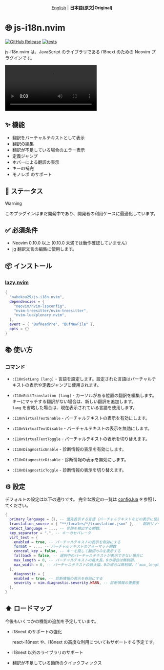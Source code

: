 <div align="center">
    <a href="./README.md">English</a> | <b>日本語(原文|Original)</b>
</div>

# 🌐 js-i18n.nvim

[![GitHub Release](https://img.shields.io/github/release/nabekou29/js-i18n.nvim?style=flat)](https://github.com/nabekou29/js-i18n.nvim/releases/latest)
[![tests](https://github.com/nabekou29/js-i18n.nvim/actions/workflows/test.yaml/badge.svg)](https://github.com/nabekou29/js-i18n.nvim/actions/workflows/test.yaml)

js-i18n.nvim は、JavaScript のライブラリである i18next のための Neovim プラグインです。

<div>
  <video src="https://github.com/user-attachments/assets/abcd728d-42d1-46d2-8d18-072102b1cf71" type="video/mp4" />
</div>

## ✨ 機能

- 翻訳をバーチャルテキストとして表示
- 翻訳の編集
- 翻訳が不足している場合のエラー表示
- 定義ジャンプ
- ホバーによる翻訳の表示
- キーの補完
- モノレポ のサポート

## 🚧 ステータス

> [!WARNING]
> このプラグインはまだ開発中であり、開発者の利用ケースに最適化しています。

## ✅ 必須条件

- Neovim 0.10.0 以上 (0.10.0 未満では動作確認していません)
- [jq](https://stedolan.github.io/jq/)
  翻訳文言の編集に使用します。

## 📦 インストール

### [lazy.nvim](https://github.com/folke/lazy.nvim)

```lua
{
  "nabekou29/js-i18n.nvim",
  dependencies = {
    "neovim/nvim-lspconfig",
    "nvim-treesitter/nvim-treesitter",
    "nvim-lua/plenary.nvim",
  },
  event = { "BufReadPre", "BufNewFile" },
  opts = {}
}
```

## 📚 使い方

### コマンド

- `:I18nSetLang [lang]` - 言語を設定します。設定された言語はバーチャルテキストの表示や定義ジャンプに使用されます。

- `:I18nEditTranslation [lang]` - カーソルがある位置の翻訳を編集します。キーにマッチする翻訳がない場合は、新しい翻訳を追加します。  
  `lang` を省略した場合は、現在表示されている言語を使用します。

- `:I18nVirtualTextEnable` - バーチャルテキストの表示を有効にします。

- `:I18nVirtualTextDisable` - バーチャルテキストの表示を無効にします。

- `:I18nVirtualTextToggle` - バーチャルテキストの表示を切り替えます。

- `:I18nDiagnosticEnable` - 診断情報の表示を有効にします。

- `:I18nDiagnosticDisable` - 診断情報の表示を無効にします。

- `:I18nDiagnosticToggle` - 診断情報の表示を切り替えます。

## ⚙️ 設定

デフォルトの設定は以下の通りです。
完全な設定の一覧は [config.lua](./lua/js-i18n/config.lua) を参照してください。

```lua
{
  primary_language = {}, -- 優先表示する言語（バーチャルテキストなどの表示に使用する言語の初期設定）
  translation_source = { "**/locales/*/translation.json" }, -- 翻訳リソースのパターン
  detect_language = ..., -- 言語を検出する関数。
  key_separator = ".", -- キーのセパレータ
  virt_text = {
    enabled = true, -- バーチャルテキストの表示を有効にする
    format = ..., -- バーチャルテキストのフォーマット関数
    conceal_key = false, -- キーを隠して翻訳のみを表示する
    fallback = false, -- 選択中のバーチャルテキストが表示できない場合に
    max_length = 0, -- バーチャルテキストの最大長。0の場合は無制限。
    max_width = 0, -- バーチャルテキストの最大幅。0の場合は無制限。(`max_length` が優先されます。)
  },
    diagnostic = {
    enabled = true, -- 診断情報の表示を有効にする
    severity = vim.diagnostic.severity.WARN, -- 診断情報の重要度
  },
}
```

## ⬆️ ロードマップ

今後もいくつかの機能の追加を予定しています。

- i18next のサポートの強化

  react-i18next や、i18next の高度な利用についてもサポートする予定です。

- i18next 以外のライブラリのサポート
- 翻訳が不足している箇所のクイックフィックス
